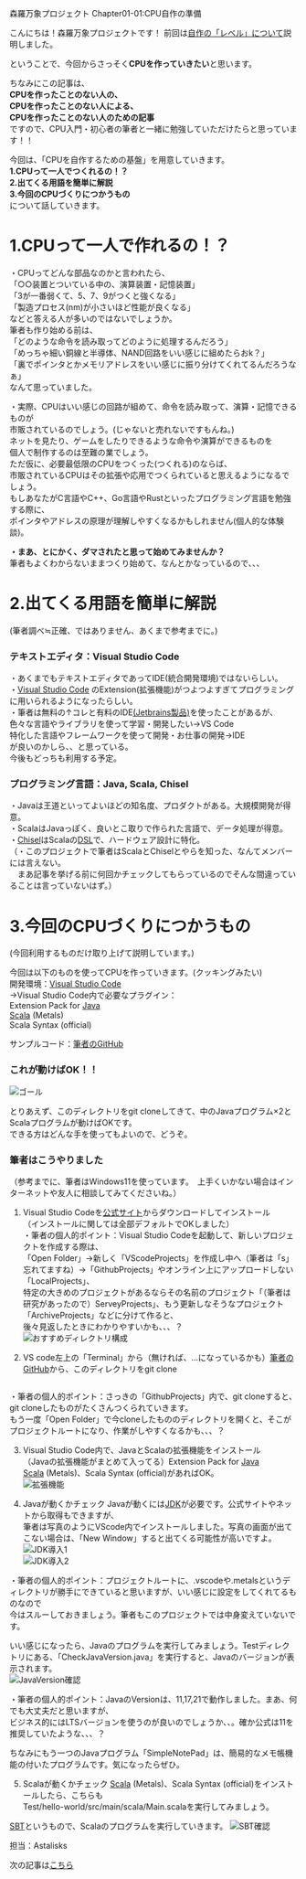 森羅万象プロジェクト
Chapter01-01:CPU自作の準備
  
こんにちは！森羅万象プロジェクトです！
前回は[自作の「レベル」について](←リンク貼る)説明しました。
  
ということで、今回からさっそく**CPUを作っていきたい**と思います。
  
ちなみにこの記事は、  
**CPUを作ったことのない人の、**  
**CPUを作ったことのない人による、**  
**CPUを作ったことのない人のための記事**  
ですので、CPU入門・初心者の筆者と一緒に勉強していただけたらと思っています！！
  
今回は、「CPUを自作するための基盤」を用意していきます。  
**1.CPUって一人でつくれるの！？**  
**2.出てくる用語を簡単に解説**  
**3.今回のCPUづくりにつかうもの**  
について話していきます。

# 1.CPUって一人で作れるの！？
  
・CPUってどんな部品なのかと言われたら、  
「○○装置とついている中の、演算装置・記憶装置」  
「3が一番弱くて、5、7、9がつくと強くなる」  
「製造プロセス(nm)が小さいほど性能が良くなる」  
などと答える人が多いのではないでしょうか。  
筆者も作り始める前は、  
「どのような命令を読み取ってどのように処理するんだろう」  
「めっちゃ細い銅線と半導体、NAND回路をいい感じに組めたらおk？」  
「裏でポインタとかメモリアドレスをいい感じに振り分けてくれてるんだろうなぁ」  
なんて思っていました。  

・実際、CPUはいい感じの回路が組めて、命令を読み取って、演算・記憶できるものが  
市販されているのでしょう。(じゃないと売れないですもんね。)  
ネットを見たり、ゲームをしたりできるような命令や演算ができるものを  
個人で制作するのは至難の業でしょう。  
ただ仮に、必要最低限のCPUをつくった(つくれる)のならば、  
市販されているCPUはその拡張や応用でつくられていると思えるようになるでしょう。  
もしあなたがC言語やC++、Go言語やRustといったプログラミング言語を勉強する際に、  
ポインタやアドレスの原理が理解しやすくなるかもしれません(個人的な体験談)。  

  
**・まあ、とにかく、ダマされたと思って始めてみませんか？**  
筆者もよくわからないままつくり始めて、なんとかなっているので、、、  
  
# 2.出てくる用語を簡単に解説  
(筆者調べ≒正確、ではありません、あくまで参考までに。)  

### テキストエディタ：Visual Studio Code
・あくまでもテキストエディタであってIDE(統合開発環境)ではないらしい。  
・[Visual Studio Code](https://code.visualstudio.com/) のExtension(拡張機能)がつよつよすぎてプログラミングに用いられるようになったらしい。  
・筆者は無料の↑コレと有料のIDE[(Jetbrains製品)](https://www.jetbrains.com/)を使ったことがあるが、  
色々な言語やライブラリを使って学習・開発したい→VS Code  
特化した言語やフレームワークを使って開発・お仕事の開発→IDE  
が良いのかしら、、と思っている。  
今後もどっちも利用する予定。
  
### プログラミング言語：Java, Scala, Chisel
・Javaは王道といってよいほどの知名度、プロダクトがある。大規模開発が得意。  
・ScalaはJavaっぽく、良いとこ取りで作られた言語で、データ処理が得意。  
・[Chisel](https://www.chisel-lang.org/)はScalaの[DSL](https://www.jetbrains.com/ja-jp/mps/concepts/domain-specific-languages/)で、ハードウェア設計に特化。  
（・このプロジェクトで筆者はScalaとChiselとやらを知った、なんてメンバーには言えない。  
　まあ記事を挙げる前に何回かチェックしてもらっているのでそんな間違っていることは言っていないはず。）  
  

# 3.今回のCPUづくりにつかうもの  
(今回利用するものだけ取り上げて説明しています。)  

今回は以下のものを使ってCPUを作っていきます。(クッキングみたい)  
開発環境：[Visual Studio Code](https://code.visualstudio.com/Download)  
→Visual Studio Code内で必要なプラグイン：  
Extension Pack for [Java](https://www.oracle.com/java/technologies/javase-downloads.html)  
[Scala](https://www.scala-lang.org/download/) (Metals)  
Scala Syntax (official)  

サンプルコード：[筆者のGitHub](https://github.com/Astalisks/CPU_FirstActivityWithShinrabansho)
　　

### これが動けばOK！！
  
![ゴール](https://github.com/shinrabansyo/tech-blog/blob/main/Articles/01-CPU%E3%82%92%E3%81%A4%E3%81%8F%E3%82%8D%E3%81%86%EF%BC%88%E3%81%84%E3%81%8D%E3%81%AA%E3%82%8A%EF%BC%81%EF%BC%9F%EF%BC%89/01-01_CPU%E8%87%AA%E4%BD%9C%E3%81%AE%E6%BA%96%E5%82%99/images/01_goal.gif)
  
とりあえず、このディレクトリをgit cloneしてきて、中のJavaプログラム×2とScalaプログラムが動けばOKです。  
できる方はどんな手を使ってもよいので、どうぞ。

### 筆者はこうやりました
  
（参考までに、筆者はWindows11を使っています。　上手くいかない場合はインターネットや友人に相談してみてくださいね。）

1. Visual Studio Codeを[公式サイト](https://code.visualstudio.com/Download)からダウンロードしてインストール  
（インストールに関しては全部デフォルトでOKしました）  
・筆者の個人的ポイント：Visual Studio Codeを起動して、新しいプロジェクトを作成する際は、  
「Open Folder」→新しく「VScodeProjects」を作成し中へ（筆者は「s」忘れてますね）→「GithubProjects」やオンライン上にアップロードしない「LocalProjects」、  
特定の大きめのプロジェクトがあるならその名前のプロジェクト「（筆者は研究があったので）ServeyProjects」、もう更新しなそうなプロジェクト「ArchiveProjects」などに分けて作ると、  
後々見返したときにわかりやすいかも、、、？  
![おすすめディレクトリ構成](https://github.com/shinrabansyo/tech-blog/blob/main/Articles/01-CPU%E3%82%92%E3%81%A4%E3%81%8F%E3%82%8D%E3%81%86%EF%BC%88%E3%81%84%E3%81%8D%E3%81%AA%E3%82%8A%EF%BC%81%EF%BC%9F%EF%BC%89/01-01_CPU%E8%87%AA%E4%BD%9C%E3%81%AE%E6%BA%96%E5%82%99/images/02_recommendedDirectory.gif)    
  
2. VS code左上の「Terminal」から（無ければ、...になっているかも）[筆者のGitHub](https://github.com/Astalisks/CPU_FirstActivityWithShinrabansho)から、このディレクトリをgit clone  
```git clone https://github.com/Astalisks/CPU_FirstActivityWithShinrabansho
```  
・筆者の個人的ポイント：さっきの「GithubProjects」内で、git cloneすると、git cloneしたものがたくさんつくられていきます。  
もう一度「Open Folder」で今cloneしたもののディレクトリを開くと、そこがプロジェクトルートになり、作業がしやすくなるかも、、、？  
  
3. Visual Studio Code内で、JavaとScalaの拡張機能をインストール  
（Javaの拡張機能がまとめて入ってる）Extension Pack for [Java](https://www.oracle.com/java/technologies/javase-downloads.html)  
[Scala](https://www.scala-lang.org/download/) (Metals)、Scala Syntax (official)があればOK。  
![拡張機能](https://github.com/shinrabansyo/tech-blog/blob/main/Articles/01-CPU%E3%82%92%E3%81%A4%E3%81%8F%E3%82%8D%E3%81%86%EF%BC%88%E3%81%84%E3%81%8D%E3%81%AA%E3%82%8A%EF%BC%81%EF%BC%9F%EF%BC%89/01-01_CPU%E8%87%AA%E4%BD%9C%E3%81%AE%E6%BA%96%E5%82%99/images/03_Extensions.gif)   
  
4. Javaが動くかチェック
Javaが動くには[JDK](https://www.oracle.com/java/technologies/javase-downloads.html)が必要です。公式サイトやネットから取得もできますが、  
筆者は写真のようにVScode内でインストールしました。写真の画面が出てこない場合は、「New Window」すると出てくる可能性が高いですよ。  
![JDK導入1](https://github.com/shinrabansyo/tech-blog/blob/main/Articles/01-CPU%E3%82%92%E3%81%A4%E3%81%8F%E3%82%8D%E3%81%86%EF%BC%88%E3%81%84%E3%81%8D%E3%81%AA%E3%82%8A%EF%BC%81%EF%BC%9F%EF%BC%89/01-01_CPU%E8%87%AA%E4%BD%9C%E3%81%AE%E6%BA%96%E5%82%99/images/04_JavaExtension1.gif)  
![JDK導入2](https://github.com/shinrabansyo/tech-blog/blob/main/Articles/01-CPU%E3%82%92%E3%81%A4%E3%81%8F%E3%82%8D%E3%81%86%EF%BC%88%E3%81%84%E3%81%8D%E3%81%AA%E3%82%8A%EF%BC%81%EF%BC%9F%EF%BC%89/01-01_CPU%E8%87%AA%E4%BD%9C%E3%81%AE%E6%BA%96%E5%82%99/images/05_JavaExtension2.gif)  
  
・筆者の個人的ポイント：プロジェクトルートに、.vscodeや.metalsというディレクトリが勝手にできていると思いますが、いい感じに設定をしてくれてるものなので  
今はスルーしておきましょう。筆者もこのプロジェクトでは中身変えていないです。  
  
いい感じになったら、Javaのプログラムを実行してみましょう。Testディレクトリにある、「CheckJavaVersion.java」を実行すると、Javaのバージョンが表示されます。  
![JavaVersion確認](https://github.com/shinrabansyo/tech-blog/blob/main/Articles/01-CPU%E3%82%92%E3%81%A4%E3%81%8F%E3%82%8D%E3%81%86%EF%BC%88%E3%81%84%E3%81%8D%E3%81%AA%E3%82%8A%EF%BC%81%EF%BC%9F%EF%BC%89/01-01_CPU%E8%87%AA%E4%BD%9C%E3%81%AE%E6%BA%96%E5%82%99/images/06_CheckJavaVersion.gif)
  
・筆者の個人的ポイント：JavaのVersionは、11,17,21で動作しました。まあ、何でも大丈夫だと思いますが、  
ビジネス的にはLTSバージョンを使うのが良いのでしょうか、、。確か公式は11を推奨していたような、、、？  
  
ちなみにもう一つのJavaプログラム「SimpleNotePad」は、簡易的なメモ帳機能の付いたプログラムです。気になったらぜひ。  
  
5. Scalaが動くかチェック
[Scala](https://www.scala-lang.org/download/) (Metals)、Scala Syntax (official)をインストールしたら、こちらも  
Test/hello-world/src/main/scala/Main.scalaを実行してみましょう。
  
[SBT](https://www.scala-sbt.org/index.html)というもので、Scalaのプログラムを実行していきます。
![SBT確認](https://github.com/shinrabansyo/tech-blog/blob/main/Articles/01-CPU%E3%82%92%E3%81%A4%E3%81%8F%E3%82%8D%E3%81%86%EF%BC%88%E3%81%84%E3%81%8D%E3%81%AA%E3%82%8A%EF%BC%81%EF%BC%9F%EF%BC%89/01-01_CPU%E8%87%AA%E4%BD%9C%E3%81%AE%E6%BA%96%E5%82%99/images/06_CheckJavaVersion.gif)



  
担当：Astalisks
  
次の記事は[こちら](←リンク貼る)
